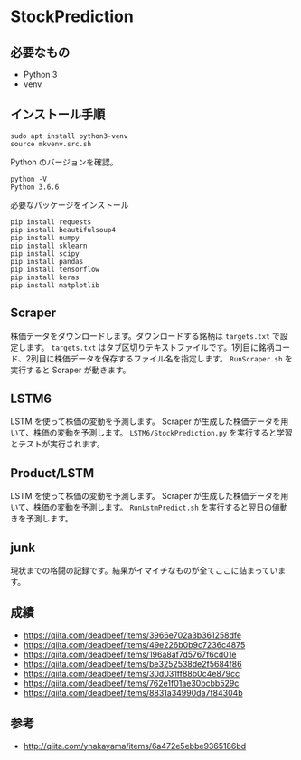 # StockPrediction


## 必要なもの

* Python 3
* venv


## インストール手順

```
sudo apt install python3-venv
source mkvenv.src.sh
```

Python のバージョンを確認。
```
python -V
Python 3.6.6
```

必要なパッケージをインストール
```
pip install requests
pip install beautifulsoup4
pip install numpy
pip install sklearn
pip install scipy
pip install pandas
pip install tensorflow
pip install keras
pip install matplotlib
```



## Scraper

株価データをダウンロードします。ダウンロードする銘柄は `targets.txt` で設定します。
`targets.txt` はタブ区切りテキストファイルです。1列目に銘柄コード、2列目に株価データを保存するファイル名を指定します。
`RunScraper.sh` を実行すると Scraper が動きます。



## LSTM6

LSTM を使って株価の変動を予測します。
Scraper が生成した株価データを用いて、株価の変動を予測します。
`LSTM6/StockPrediction.py` を実行すると学習とテストが実行されます。



## Product/LSTM

LSTM を使って株価の変動を予測します。
Scraper が生成した株価データを用いて、株価の変動を予測します。
`RunLstmPredict.sh` を実行すると翌日の値動きを予測します。


## junk

現状までの格闘の記録です。結果がイマイチなものが全てここに詰まっています。


## 成績

* https://qiita.com/deadbeef/items/3966e702a3b361258dfe
* https://qiita.com/deadbeef/items/49e226b0b9c7236c4875
* https://qiita.com/deadbeef/items/196a8af7d5767f6cd01e
* https://qiita.com/deadbeef/items/be3252538de2f5684f86
* https://qiita.com/deadbeef/items/30d031ff88b0c4e879cc
* https://qiita.com/deadbeef/items/762e1f01ae30bcbb529c
* https://qiita.com/deadbeef/items/8831a34990da7f84304b


## 参考

* http://qiita.com/ynakayama/items/6a472e5ebbe9365186bd
